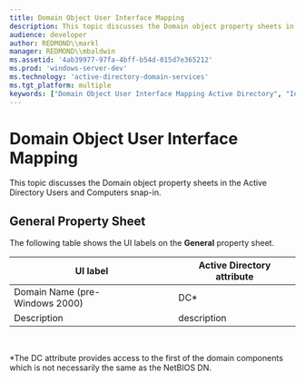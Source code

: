 ```yaml
---
title: Domain Object User Interface Mapping
description: This topic discusses the Domain object property sheets in the Active Directory Users and Computers snap-in.
audience: developer
author: REDMOND\\markl
manager: REDMOND\\mbaldwin
ms.assetid: '4ab39977-97fa-4bff-b54d-015d7e365212'
ms.prod: 'windows-server-dev'
ms.technology: 'active-directory-domain-services'
ms.tgt_platform: multiple
keywords: ["Domain Object User Interface Mapping Active Directory", "Interface Mapping Active Directory , Domain Object User"]
---
```


# Domain Object User Interface Mapping

This topic discusses the Domain object property sheets in the Active Directory Users and Computers snap-in.

## General Property Sheet

The following table shows the UI labels on the **General** property sheet.



| UI label                       | Active Directory attribute |
|--------------------------------|----------------------------|
| Domain Name (pre-Windows 2000) | DC\*                       |
| Description                    | description                |



 

\*The DC attribute provides access to the first of the domain components which is not necessarily the same as the NetBIOS DN.

 

 




